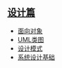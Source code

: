 ## [设计篇](/all/design_0)

* [面向对象](/all/design_01_面向对象)
* [UML类图](/all/design_02_UML类图)
* [设计模式](/all/design_03_00_设计模式)
* [系统设计基础](/all/design_04_系统设计基础)